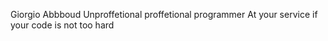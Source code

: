 Giorgio Abbboud
Unproffetional proffetional programmer
At your service if your code is not too hard
